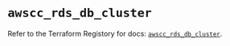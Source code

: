 # `awscc_rds_db_cluster`

Refer to the Terraform Registory for docs: [`awscc_rds_db_cluster`](https://registry.terraform.io/providers/hashicorp/awscc/0.70.0/docs/resources/rds_db_cluster).
